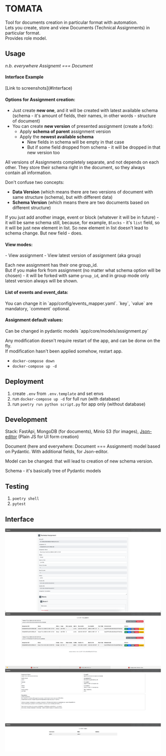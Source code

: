 # TOMATA

Tool for documents creation in particular format with automation.<br>
Lets you create, store and view Documents (Technical Assignments) in particular format.<br>
Provides role model.

## Usage

*n.b. everywhere Assignemt === Document*

<h4>Interface Example</h4>
[Link to screenshots](#Interface)

<h4>Options for Assignment creation:</h4>

- Just create **new one**, and it will be created with latest available schema (schema - it's amount of fields, their names, in other words - structure of document)
- You can create **new version** of presented assignment (create a fork):
  - Apply **schema of parent** assignment version
  - Apply the **newest available schema**
    - New fields in schema will be empty in that case
    - But if some field dropped from schema - it will be dropped in that new version too

All versions of Assignments completely separate, and not depends on each other.
They store their schema right in the document, so they always contain all information.

Don't confuse two concepts:
- **Data Version** (which means there are two versions of document with same structure (schema), but with different data)
- **Schema Version** (which means there are two documents based on different structure)

If you just add another image, event or block (whatever it will be in future) - it will be same schema still, 
because, for example, `Blocks` - it's `list` field, so it will be just new element in list.
So new element in list doesn't lead to schema change.
But new field - does.

<h4>View modes:</h4>
- View assignment
- View latest version of assignment (aka group)

Each new assignment has their one group_id. <br>
But if you make fork from assignment (no matter what schema option will be chosen) - it will be forked with same `group_id`,
and in group mode only latest version always will be shown.
 
<h4>List of events and event_data:</h4>
You can change it in `app/config/events_mapper.yaml`. `key`, `value` are mandatory, `comment` optional.

<h4>Assignment default values:</h4>
Can be changed in pydantic models `app/core/models/assignment.py`

Any modification doesn't require restart of the app, and can be donw on the fly.<br>
If modification hasn't been applied somehow, restart app.
- `docker-compose down`
- `docker-compose up -d`

## Deployment

1. create `.env` from `.env.template` and set envs
2. run `docker-compose up -d` for full run (with database)
3. run `poetry run python script.py` for app only (without database)

## Development

Stack: FastApi, MongoDB (for documents), Minio S3 (for images), [Json-editor](https://github.com/json-editor/json-editor) (Plain JS for UI form creation)

Document (here and everywhere: Document === Assignment) model based on Pydantic.
With additional fields, for Json-editor.

Model can be changed: that will lead to creation of new schema version.

Schema - it's basically tree of Pydantic models

## Testing

1. `poetry shell`
2. `pytest`

## Interface

![img_1.png](doc/img_1.png)
![img.png](doc/img.png)
![img_2.png](doc/img_2.png)
![img_3.png](doc/img_3.png)
